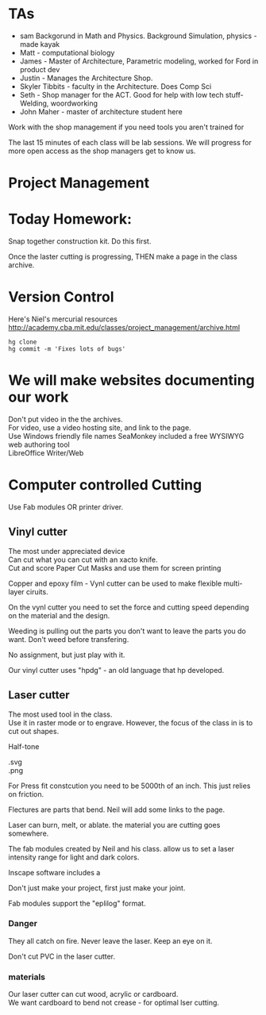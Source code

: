 # TAs

- sam Backgorund in Math and Physics. Background Simulation, physics - made kayak
- Matt - computational biology
- James - Master of Architecture, Parametric modeling, worked for Ford in product dev
- Justin - Manages the Architecture Shop. 
- Skyler Tibbits - faculty in the Architecture. Does Comp Sci
- Seth - Shop manager for the ACT. Good for help with low tech stuff- Welding, woordworking
- John Maher - master of architecture student here

Work with the shop management if you need tools you aren't trained for

The last 15 minutes of each class will be lab sessions. We will progress for more open access as the shop managers get to know us. 

# Project Management

# Today Homework:

Snap together construction kit. Do this first. 

Once the laster cutting is progressing, THEN make a page in the class archive.

# Version Control

Here's Niel's mercurial resources 
http://academy.cba.mit.edu/classes/project_management/archive.html

```
hg clone 
hg commit -m 'Fixes lots of bugs'
```

# We will make websites documenting our work

Don't put video in the the archives.  
For video, use a video hosting site, and link to the page.   
Use Windows friendly file names
SeaMonkey included a free WYSIWYG web authoring tool  
LibreOffice Writer/Web  

# Computer controlled Cutting

Use Fab modules OR printer driver. 

## Vinyl cutter  

The most under appreciated device  
Can cut what you can cut with an xacto knife.  
Cut and score Paper
Cut Masks and use them for screen printing 

Copper and epoxy film - Vynl cutter can be used to make flexible multi-layer ciruits.

On the vynl cutter you need to set the force and cutting speed depending on the material and the design.

Weeding is pulling out the parts you don't want to leave the parts you do want. 
Don't weed before transfering. 

No assignment, but just play with it.

Our vinyl cutter uses "hpdg" - an old language that hp developed.


## Laser cutter

The most used tool in the class.  
Use it in raster mode or to engrave. However, the focus of the class in is to cut out shapes. 

Half-tone 

.svg  
.png  

For Press fit constcution you need to be 5000th of an inch. This just relies on friction.

Flectures are parts that bend. Neil will add some links to the page.

Laser can burn, melt, or ablate. the material you are cutting goes somewhere. 

The fab modules created by Neil and his class. allow us to set a laser intensity range for light and dark colors.

Inscape software includes a 

Don't just make your project, first just make your joint. 

Fab modules support the "eplilog" format. 

### Danger

They all catch on fire. Never leave the laser. Keep an eye on it. 

Don't cut PVC in the laser cutter. 

### materials

Our laser cutter can cut wood, acrylic or cardboard.  
We want cardboard to bend not crease - for optimal lser cutting.  


